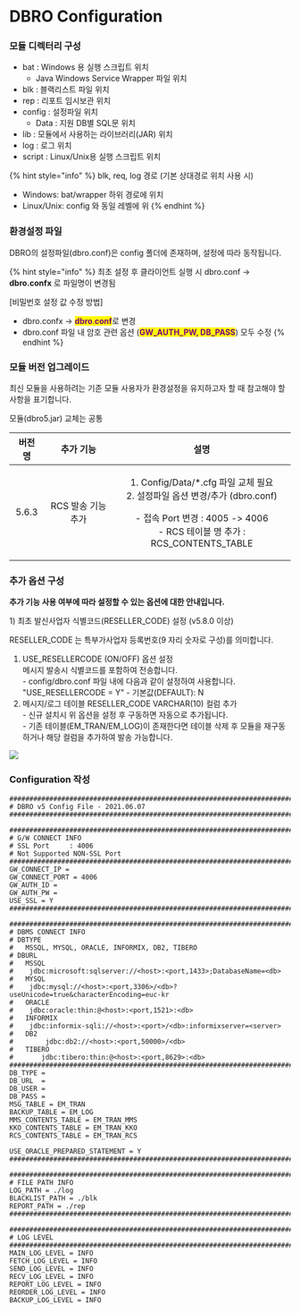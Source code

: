 # DBRO Configuration

### 모듈 디렉터리 구성

* bat : Windows 용 실행 스크립트 위치
  * Java Windows Service Wrapper 파일 위치
* blk : 블랙리스트 파일 위치
* rep : 리포트 임시보관 위치
* config : 설정파일 위치
  * Data : 지원 DB별 SQL문 위치
* lib : 모듈에서 사용하는 라이브러리(JAR) 위치
* log : 로그 위치
* script : Linux/Unix용 실행 스크립트 위치

{% hint style="info" %}
blk, req, log 경로 (기본 상대경로 위치 사용 시)

* Windows: bat/wrapper 하위 경로에 위치
* Linux/Unix: config 와 동일 레벨에 위
{% endhint %}

### 환경설정 파일

DBRO의 설정파일(dbro.conf)은 config 폴더에 존재하며, 설정에 따라 동작됩니다.

{% hint style="info" %}
최초 설정 후 클라이언트 실행 시 dbro.conf -> **dbro.confx** 로 파일명이 변경됨

\[비밀번호 설정 값 수정 방법]

* dbro.confx -> <mark style="color:purple;">**dbro**</mark><mark style="color:purple;">.</mark><mark style="color:purple;">**conf**</mark>로 변경
* dbro.conf 파일 내 암호 관련 옵션 (<mark style="color:purple;">**GW\_AUTH\_PW, DB\_PASS**</mark>) 모두 수정
{% endhint %}

### 모듈 버전 업그레이드

최신 모듈을 사용하려는 기존 모듈 사용자가 환경설정을 유지하고자 할 때 참고해야 할 사항을 표기합니다.

모듈(dbro5.jar) 교체는 공통

|  버전 명 |     추가 기능    |                                                                       설명                                                                      |
| :---: | :----------: | :-------------------------------------------------------------------------------------------------------------------------------------------: |
| 5.6.3 | RCS 발송 기능 추가 | <p>1. Config/Data/*.cfg 파일 교체 필요<br>2. 설정파일 옵션 변경/추가 (dbro.conf)</p><p>- 접속 Port 변경 : 4005 -> 4006<br>- RCS 테이블 명 추가 : RCS_CONTENTS_TABLE</p> |



### 추가 옵션 구성

**추가 기능 사용 여부에 따라 설정할 수 있는 옵션에 대한 안내입니다.**

1\) 최초 발신사업자 식별코드(RESELLER\_CODE) 설정 (v5.8.0 이상)

RESELLER\_CODE 는 특부가사업자 등록번호(9 자리 숫자로 구성)를 의미합니다.&#x20;

1. USE\_RESELLERCODE (ON/OFF) 옵션 설정\
   메시지 발송시 식별코드를 포함하여 전송합니다.\
   \- config/dbro.conf 파일 내에 다음과 같이 설정하여 사용합니다.\
   "USE\_RESELLERCODE = Y" - 기본값(DEFAULT): N
2. 메시지/로그 테이블 RESELLER\_CODE VARCHAR(10) 컬럼 추가\
   \- 신규 설치시 위 옵션을 설정 후 구동하면 자동으로 추가됩니다.\
   \- 기존 테이블(EM\_TRAN/EM\_LOG)이 존재한다면 테이블 삭제 후 모듈을 재구동하거나 해당 컬럼을 추가하여 발송 가능합니다.

![](../.gitbook/assets/midkyle1216@daou.co.kr\_inline\_img\_95C066A549784EECB5E74A6870113159.png)

### Configuration 작성

```tsconfig
######################################################################################
# DBRO v5 Config File - 2021.06.07
######################################################################################

######################################################################################
# G/W CONNECT INFO
# SSL Port     : 4006
# Not Supported NON-SSL Port
######################################################################################
GW_CONNECT_IP =
GW_CONNECT_PORT = 4006
GW_AUTH_ID =
GW_AUTH_PW =
USE_SSL = Y
######################################################################################

######################################################################################
# DBMS CONNECT INFO
# DBTYPE
#	MSSQL, MYSQL, ORACLE, INFORMIX, DB2, TIBERO
# DBURL
#   MSSQL           
#	 jdbc:microsoft:sqlserver://<host>:<port,1433>;DatabaseName=<db>
#   MYSQL           
#	 jdbc:mysql://<host>:<port,3306>/<db>?useUnicode=true&characterEncoding=euc-kr
#   ORACLE          
#	 jdbc:oracle:thin:@<host>:<port,1521>:<db>
#   INFORMIX
#	 jdbc:informix-sqli://<host>:<port>/<db>:informixserver=<server>
#   DB2
#        jdbc:db2://<host>:<port,50000>/<db>
#   TIBERO
#       jdbc:tibero:thin:@<host>:<port,8629>:<db>
######################################################################################
DB_TYPE =
DB_URL  =
DB_USER =
DB_PASS =
MSG_TABLE = EM_TRAN
BACKUP_TABLE = EM_LOG
MMS_CONTENTS_TABLE = EM_TRAN_MMS
KKO_CONTENTS_TABLE = EM_TRAN_KKO
RCS_CONTENTS_TABLE = EM_TRAN_RCS

USE_ORACLE_PREPARED_STATEMENT = Y
######################################################################################

######################################################################################
# FILE PATH INFO
LOG_PATH = ./log
BLACKLIST_PATH = ./blk
REPORT_PATH = ./rep
######################################################################################

######################################################################################
# LOG LEVEL
######################################################################################
MAIN_LOG_LEVEL = INFO
FETCH_LOG_LEVEL = INFO
SEND_LOG_LEVEL = INFO
RECV_LOG_LEVEL = INFO
REPORT_LOG_LEVEL = INFO
REORDER_LOG_LEVEL = INFO
BACKUP_LOG_LEVEL = INFO

```

